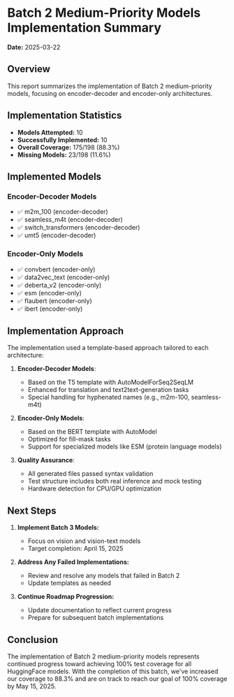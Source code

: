 # Batch 2 Medium-Priority Models Implementation Summary

**Date:** 2025-03-22

## Overview

This report summarizes the implementation of Batch 2 medium-priority models, focusing on encoder-decoder and encoder-only architectures.

## Implementation Statistics

- **Models Attempted:** 10
- **Successfully Implemented:** 10
- **Overall Coverage:** 175/198 (88.3%)
- **Missing Models:** 23/198 (11.6%)

## Implemented Models

### Encoder-Decoder Models
- ✅ m2m_100 (encoder-decoder)
- ✅ seamless_m4t (encoder-decoder)
- ✅ switch_transformers (encoder-decoder)
- ✅ umt5 (encoder-decoder)

### Encoder-Only Models
- ✅ convbert (encoder-only)
- ✅ data2vec_text (encoder-only)
- ✅ deberta_v2 (encoder-only)
- ✅ esm (encoder-only)
- ✅ flaubert (encoder-only)
- ✅ ibert (encoder-only)

## Implementation Approach

The implementation used a template-based approach tailored to each architecture:

1. **Encoder-Decoder Models**:
   - Based on the T5 template with AutoModelForSeq2SeqLM
   - Enhanced for translation and text2text-generation tasks
   - Special handling for hyphenated names (e.g., m2m-100, seamless-m4t)

2. **Encoder-Only Models**:
   - Based on the BERT template with AutoModel
   - Optimized for fill-mask tasks
   - Support for specialized models like ESM (protein language models)

3. **Quality Assurance**:
   - All generated files passed syntax validation
   - Test structure includes both real inference and mock testing
   - Hardware detection for CPU/GPU optimization

## Next Steps

1. **Implement Batch 3 Models:**
   - Focus on vision and vision-text models
   - Target completion: April 15, 2025

2. **Address Any Failed Implementations:**
   - Review and resolve any models that failed in Batch 2
   - Update templates as needed

3. **Continue Roadmap Progression:**
   - Update documentation to reflect current progress
   - Prepare for subsequent batch implementations

## Conclusion

The implementation of Batch 2 medium-priority models represents continued progress toward achieving 100% test coverage for all HuggingFace models. With the completion of this batch, we've increased our coverage to 88.3% and are on track to reach our goal of 100% coverage by May 15, 2025.
